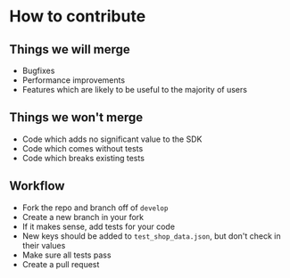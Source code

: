 # How to contribute

## Things we will merge

* Bugfixes
* Performance improvements
* Features which are likely to be useful to the majority of users

## Things we won't merge

* Code which adds no significant value to the SDK
* Code which comes without tests
* Code which breaks existing tests

## Workflow

* Fork the repo and branch off of `develop`
* Create a new branch in your fork
* If it makes sense, add tests for your code 
* New keys should be added to `test_shop_data.json`, but don't check in their values
* Make sure all tests pass
* Create a pull request
